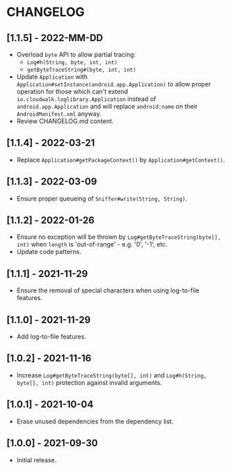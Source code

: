 # CHANGELOG

## [1.1.5] - 2022-MM-DD
- Overload `byte` API to allow partial tracing:
  - `Log#h(String, byte, int, int)`
  - `getByteTraceString#(byte, int, int)`
- Update `Application` with `Application#setInstance(android.app.Application)`
  to allow proper operation for those which can't extend
  `io.cloudwalk.loglibrary.Application` instead of `android.app.Application`
  and will replace `android:name` on their `AndroidManifest.xml` anyway.
- Review CHANGELOG.md content.

## [1.1.4] - 2022-03-21
- Replace `Application#getPackageContext()` by `Application#getContext()`.

## [1.1.3] - 2022-03-09
- Ensure proper queueing of `Sniffer#write(String, String)`.

## [1.1.2] - 2022-01-26
- Ensure no exception will be thrown by `Log#getByteTraceString(byte[], int)`
  when `length` is 'out-of-range' - e.g. '0', '-1', etc.
- Update code patterns.

## [1.1.1] - 2021-11-29
- Ensure the removal of special characters when using log-to-file features.

## [1.1.0] - 2021-11-29
- Add log-to-file features.

## [1.0.2] - 2021-11-16
- Increase `Log#getByteTraceString(byte[], int)` and
  `Log#h(String, byte[], int)` protection against invalid arguments.

## [1.0.1] - 2021-10-04
- Erase unused dependencies from the dependency list. 

## [1.0.0] - 2021-09-30
- Initial release.
